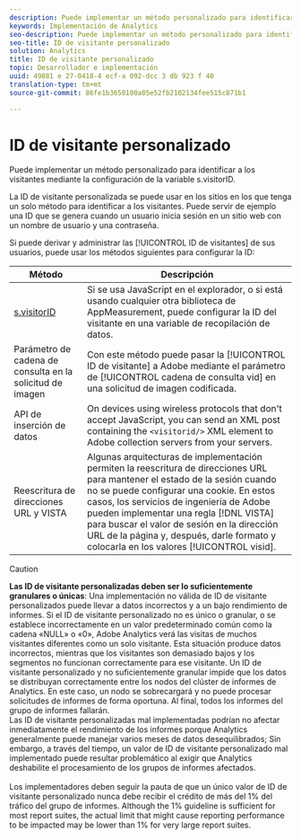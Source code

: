 ```yaml
---
description: Puede implementar un método personalizado para identificar a los visitantes mediante la configuración de la variable s.visitorID.
keywords: Implementación de Analytics
seo-description: Puede implementar un método personalizado para identificar a los visitantes mediante la configuración de la variable s.visitorID.
seo-title: ID de visitante personalizado
solution: Analytics
title: ID de visitante personalizado
topic: Desarrollador e implementación
uuid: 49881 e 27-0418-4 ecf-a 092-dcc 3 db 923 f 40
translation-type: tm+mt
source-git-commit: 86fe1b3650100a05e52fb2102134fee515c871b1

---
```



# ID de visitante personalizado

Puede implementar un método personalizado para identificar a los visitantes mediante la configuración de la variable s.visitorID.

La ID de visitante personalizada se puede usar en los sitios en los que tenga un solo método para identificar a los visitantes. Puede servir de ejemplo una ID que se genera cuando un usuario inicia sesión en un sitio web con un nombre de usuario y una contraseña.

Si puede derivar y administrar las [!UICONTROL ID de visitantes] de sus usuarios, puede usar los métodos siguientes para configurar la ID:

| Método | Descripción |
|---|---|
| [s.visitorID](/help/implement/js-implementation/c-variables/page-variables.md) | Si se usa JavaScript en el explorador, o si está usando cualquier otra biblioteca de AppMeasurement, puede configurar la ID del visitante en una variable de recopilación de datos. |
| Parámetro de cadena de consulta en la solicitud de imagen | Con este método puede pasar la [!UICONTROL ID de visitante] a Adobe mediante el parámetro de [!UICONTROL cadena de consulta vid] en una solicitud de imagen codificada. |
| API de inserción de datos | On devices using wireless protocols that don't accept JavaScript, you can send an XML post containing the `<visitorid/>` XML element to Adobe collection servers from your servers. |
| Reescritura de direcciones URL y VISTA | Algunas arquitecturas de implementación permiten la reescritura de direcciones URL para mantener el estado de la sesión cuando no se puede configurar una cookie. En estos casos, los servicios de ingeniería de Adobe pueden implementar una regla [!DNL VISTA] para buscar el valor de sesión en la dirección URL de la página y, después, darle formato y colocarla en los valores [!UICONTROL visid]. |
>[!CAUTION]
>**Las ID de visitante personalizadas deben ser lo suficientemente granulares o únicas**: Una implementación no válida de ID de visitante personalizados puede llevar a datos incorrectos y a un bajo rendimiento de informes. Si el ID de visitante personalizado no es único o granular, o se establece incorrectamente en un valor predeterminado común como la cadena «NULL» o «0», Adobe Analytics verá las visitas de muchos visitantes diferentes como un solo visitante. Esta situación produce datos incorrectos, mientras que los visitantes son demasiado bajos y los segmentos no funcionan correctamente para ese visitante. Un ID de visitante personalizado y no suficientemente granular impide que los datos se distribuyan correctamente entre los nodos del clúster de informes de Analytics. En este caso, un nodo se sobrecargará y no puede procesar solicitudes de informes de forma oportuna. Al final, todos los informes del grupo de informes fallarán. <br>Las ID de visitante personalizadas mal implementadas podrían no afectar inmediatamente el rendimiento de los informes porque Analytics generalmente puede manejar varios meses de datos desequilibrados; Sin embargo, a través del tiempo, un valor de ID de visitante personalizado mal implementado puede resultar problemático al exigir que Analytics deshabilite el procesamiento de los grupos de informes afectados.</br><br>Los implementadores deben seguir la pauta de que un único valor de ID de visitante personalizado nunca debe recibir el crédito de más del 1% del tráfico del grupo de informes. Although the 1% guideline is sufficient for most report suites, the actual limit that might cause reporting performance to be impacted may be lower than 1% for very large report suites.</br>
